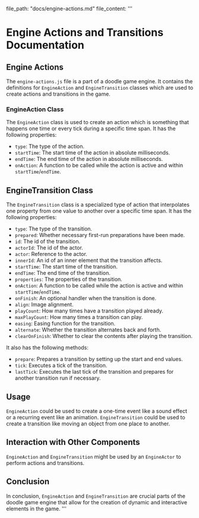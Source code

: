 file_path: "docs/engine-actions.md"
file_content: 
'''
# Engine Actions and Transitions Documentation
## Engine Actions

The `engine-actions.js` file is a part of a doodle game engine. It contains the definitions for `EngineAction` and `EngineTransition` classes which are used to create actions and transitions in the game.

### EngineAction Class

The `EngineAction` class is used to create an action which is something that happens one time or every tick during a specific time span. It has the following properties:

- `type`: The type of the action.
- `startTime`: The start time of the action in absolute milliseconds.
- `endTime`: The end time of the action in absolute milliseconds.
- `onAction`: A function to be called while the action is active and within `startTime`/`endTime`.

## EngineTransition Class

The `EngineTransition` class is a specialized type of action that interpolates one property from one value to another over a specific time span. It has the following properties:

- `type`: The type of the transition.
- `prepared`: Whether necessary first-run preparations have been made.
- `id`: The id of the transition.
- `actorId`: The id of the actor.
- `actor`: Reference to the actor.
- `innerId`: An id of an inner element that the transition affects.
- `startTime`: The start time of the transition.
- `endTime`: The end time of the transition.
- `properties`: The properties of the transition.
- `onAction`: A function to be called while the action is active and within `startTime`/`endTime`.
- `onFinish`: An optional handler when the transition is done.
- `align`: Image alignment.
- `playCount`: How many times have a transition played already.
- `maxPlayCount`: How many times a transition can play.
- `easing`: Easing function for the transition.
- `alternate`: Whether the transition alternates back and forth.
- `clearOnFinish`: Whether to clear the contents after playing the transition.

It also has the following methods:

- `prepare`: Prepares a transition by setting up the start and end values.
- `tick`: Executes a tick of the transition.
- `lastTick`: Executes the last tick of the transition and prepares for another transition run if necessary.

## Usage

`EngineAction` could be used to create a one-time event like a sound effect or a recurring event like an animation. `EngineTransition` could be used to create a transition like moving an object from one place to another.

## Interaction with Other Components

`EngineAction` and `EngineTransition` might be used by an `EngineActor` to perform actions and transitions.

## Conclusion

In conclusion, `EngineAction` and `EngineTransition` are crucial parts of the doodle game engine that allow for the creation of dynamic and interactive elements in the game.
'''
